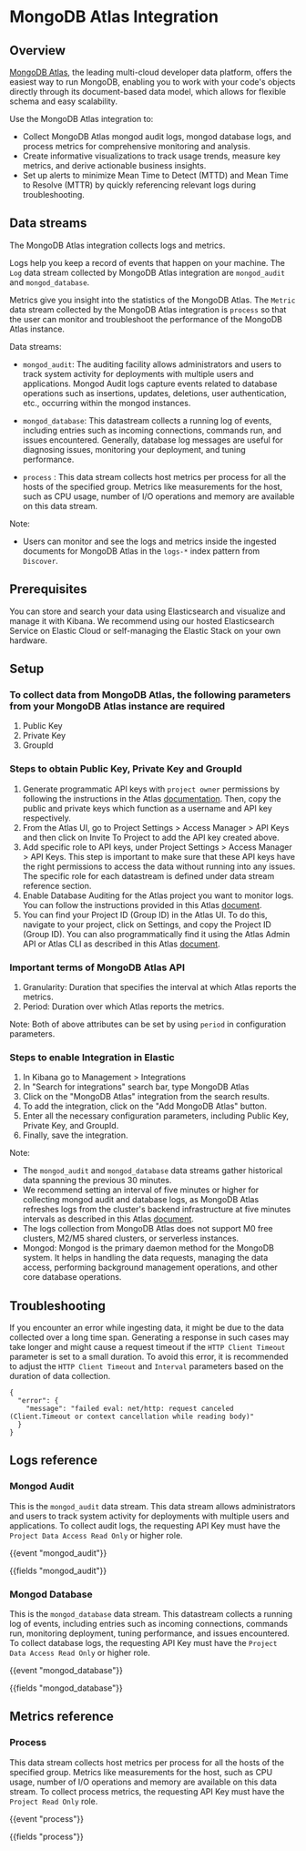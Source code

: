 # MongoDB Atlas Integration

## Overview

[MongoDB Atlas](https://www.mongodb.com/atlas), the leading multi-cloud developer data platform, offers the easiest way to run MongoDB, enabling you to work with your code's objects directly through its document-based data model, which allows for flexible schema and easy scalability.

Use the MongoDB Atlas integration to:

- Collect MongoDB Atlas mongod audit logs, mongod database logs, and process metrics for comprehensive monitoring and analysis.
- Create informative visualizations to track usage trends, measure key metrics, and derive actionable business insights.
- Set up alerts to minimize Mean Time to Detect (MTTD) and Mean Time to Resolve (MTTR) by quickly referencing relevant logs during troubleshooting.

## Data streams

The MongoDB Atlas integration collects logs and metrics.

Logs help you keep a record of events that happen on your machine. The `Log` data stream collected by MongoDB Atlas integration are `mongod_audit` and `mongod_database`.

Metrics give you insight into the statistics of the MongoDB Atlas. The `Metric` data stream collected by the MongoDB Atlas integration is `process` so that the user can monitor and troubleshoot the performance of the MongoDB Atlas instance.

Data streams:
- `mongod_audit`: The auditing facility allows administrators and users to track system activity for deployments with multiple users and applications. Mongod Audit logs capture events related to database operations such as insertions, updates, deletions, user authentication, etc., occurring within the mongod instances.

- `mongod_database`: This datastream collects a running log of events, including entries such as incoming connections, commands run, and issues encountered. Generally, database log messages are useful for diagnosing issues, monitoring your deployment, and tuning performance.

- `process` : This data stream collects host metrics per process for all the hosts of the specified group. Metrics like measurements for the host, such as CPU usage, number of I/O operations and memory are available on this data stream.

Note:
- Users can monitor and see the logs and metrics inside the ingested documents for MongoDB Atlas in the `logs-*` index pattern from `Discover`.

## Prerequisites

You can store and search your data using Elasticsearch and visualize and manage it with Kibana. We recommend using our hosted Elasticsearch Service on Elastic Cloud or self-managing the Elastic Stack on your own hardware.

## Setup

### To collect data from MongoDB Atlas, the following parameters from your MongoDB Atlas instance are required

1. Public Key
2. Private Key
3. GroupId

### Steps to obtain Public Key, Private Key and GroupId

1. Generate programmatic API keys with `project owner` permissions by following the instructions in the Atlas [documentation](https://www.mongodb.com/docs/atlas/configure-api-access/#create-an-api-key-for-a-project). Then, copy the public and private keys which function as a username and API key respectively.
2. From the Atlas UI, go to Project Settings > Access Manager > API Keys and then click on Invite To Project to add the API key created above.
3. Add specific role to API keys, under Project Settings > Access Manager > API Keys. This step is important to make sure that these API keys have the right permissions to access the data without running into any issues. The specific role for each datastream is defined under data stream reference section.
4. Enable Database Auditing for the Atlas project you want to monitor logs. You can follow the instructions provided in this Atlas [document](https://www.mongodb.com/docs/atlas/database-auditing/#procedure).
5. You can find your Project ID (Group ID) in the Atlas UI. To do this, navigate to your project, click on Settings, and copy the Project ID (Group ID). You can also programmatically find it using the Atlas Admin API or Atlas CLI as described in this Atlas [document](https://www.mongodb.com/docs/atlas/app-services/apps/metadata/#find-a-project-id).

### Important terms of MongoDB Atlas API

1. Granularity: Duration that specifies the interval at which Atlas reports the metrics.
2. Period: Duration over which Atlas reports the metrics.

Note: Both of above attributes can be set by using `period` in configuration parameters.

### Steps to enable Integration in Elastic

1. In Kibana go to Management > Integrations
2. In "Search for integrations" search bar, type MongoDB Atlas
3. Click on the "MongoDB Atlas" integration from the search results.
4. To add the integration, click on the "Add MongoDB Atlas" button.
5. Enter all the necessary configuration parameters, including Public Key, Private Key, and GroupId.
6. Finally, save the integration.

Note:
- The `mongod_audit` and `mongod_database` data streams gather historical data spanning the previous 30 minutes.
- We recommend setting an interval of five minutes or higher for collecting mongod audit and database logs, as MongoDB Atlas refreshes logs from the cluster's backend infrastructure at five minutes intervals as described in this Atlas [document](https://www.mongodb.com/docs/atlas/reference/api-resources-spec/v2/#tag/Monitoring-and-Logs/operation/getHostLogs).
- The logs collection from MongoDB Atlas does not support M0 free clusters, M2/M5 shared clusters, or serverless instances.
- Mongod: Mongod is the primary daemon method for the MongoDB system. It helps in handling the data requests, managing the data access, performing background management operations, and other core database operations.

## Troubleshooting

If you encounter an error while ingesting data, it might be due to the data collected over a long time span. Generating a response in such cases may take longer and might cause a request timeout if the `HTTP Client Timeout` parameter is set to a small duration. To avoid this error, it is recommended to adjust the `HTTP Client Timeout` and `Interval` parameters based on the duration of data collection.
```
{
  "error": {
    "message": "failed eval: net/http: request canceled (Client.Timeout or context cancellation while reading body)"
  }
}
```

## Logs reference

### Mongod Audit

This is the `mongod_audit` data stream. This data stream allows administrators and users to track system activity for deployments with multiple users and applications. To collect audit logs, the requesting API Key must have the `Project Data Access Read Only` or higher role.

{{event "mongod_audit"}}

{{fields "mongod_audit"}}

### Mongod Database

This is the `mongod_database` data stream. This datastream collects a running log of events, including entries such as incoming connections, commands run, monitoring deployment, tuning performance, and issues encountered. To collect database logs, the requesting API Key must have the `Project Data Access Read Only` or higher role.

{{event "mongod_database"}}

{{fields "mongod_database"}}

## Metrics reference

### Process
This data stream collects host metrics per process for all the hosts of the specified group. Metrics like measurements for the host, such as CPU usage, number of I/O operations and memory are available on this data stream. To collect process metrics, the requesting API Key must have the `Project Read Only` role.

{{event "process"}}

{{fields "process"}}
